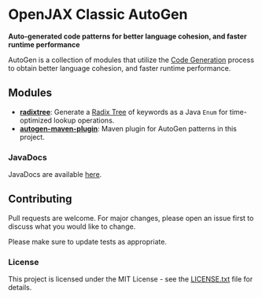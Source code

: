 # OpenJAX Classic AutoGen

**Auto-generated code patterns for better language cohesion, and faster runtime performance**

AutoGen is a collection of modules that utilize the [Code Generation][codegen] process to obtain better language cohesion, and faster runtime performance.

## Modules

* **[radixtree][radixtree]**: Generate a [Radix Tree][radix-tree] of keywords as a Java `Enum` for time-optimized lookup operations.
* **[autogen-maven-plugin][maven-plugin]**: Maven plugin for AutoGen patterns in this project.

### JavaDocs

JavaDocs are available [here](https://classic.openjax.org/autogen/apidocs/).

## Contributing

Pull requests are welcome. For major changes, please open an issue first to discuss what you would like to change.

Please make sure to update tests as appropriate.

### License

This project is licensed under the MIT License - see the [LICENSE.txt](LICENSE.txt) file for details.

[radixtree]: /radixtree
[maven-plugin]: /maven-plugin

[codegen]: https://en.wikipedia.org/wiki/Code_generation_(compiler)
[radix-tree]: https://en.wikipedia.org/wiki/Radix_tree